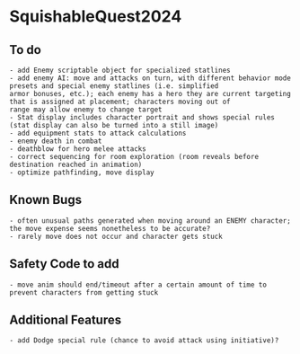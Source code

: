 # SquishableQuest2024

## To do
	- add Enemy scriptable object for specialized statlines
	- add enemy AI: move and attacks on turn, with different behavior mode presets and special enemy statlines (i.e. simplified
	armor bonuses, etc.); each enemy has a hero they are current targeting that is assigned at placement; characters moving out of 
	range may allow enemy to change target
	- Stat display includes character portrait and shows special rules (stat display can also be turned into a still image)
	- add equipment stats to attack calculations
	- enemy death in combat
	- deathblow for hero melee attacks
	- correct sequencing for room exploration (room reveals before destination reached in animation)
	- optimize pathfinding, move display

## Known Bugs
	- often unusual paths generated when moving around an ENEMY character; the move expense seems nonetheless to be accurate?
	- rarely move does not occur and character gets stuck

## Safety Code to add
	- move anim should end/timeout after a certain amount of time to prevent characters from getting stuck

## Additional Features
	- add Dodge special rule (chance to avoid attack using initiative)?
